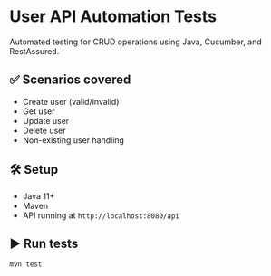 # User API Automation Tests

Automated testing for CRUD operations using Java, Cucumber, and RestAssured.

## ✅ Scenarios covered
- Create user (valid/invalid)
- Get user
- Update user
- Delete user
- Non-existing user handling

## 🛠 Setup
- Java 11+
- Maven
- API running at `http://localhost:8080/api`

## ▶️ Run tests
```bash
mvn test
```
